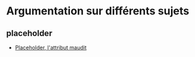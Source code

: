 Argumentation sur différents sujets
===================================

placeholder
-----------

-   [Placeholder, l'attribut maudit](http://blog.opquast.com/post/2017/01/31/Placeholder-attribut-maudit)
